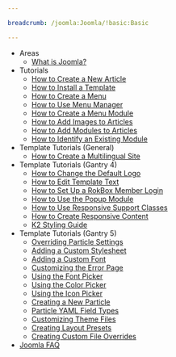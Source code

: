 ```yaml
---

breadcrumb: /joomla:Joomla/!basic:Basic

---
```


* Areas
	- [What is Joomla?](../platform/INDEX.md)
* Tutorials
	- [How to Create a New Article](how_to_create_an_article.md)
	- [How to Install a Template](../platform/templates.md#installing-a-template-using-rocketlauncher)
	- [How to Create a Menu](menu_manager.md#how-to-create-a-menu)
	- [How to Use Menu Manager](menu_manager.md#managing-your-menus)
	- [How to Create a Menu Module](menu_manager.md#creating-menu-modules)
	- [How to Add Images to Articles](adding_images.md#adding-images-to-articles)
	- [How to Add Modules to Articles](how_to_add_a_module_to_an_article.md)
	- [How to Identify an Existing Module](module_identification.md)
* Template Tutorials (General)
	- [How to Create a Multilingual Site](how_to_create_a_multilingual_site.md)
* Template Tutorials (Gantry 4)
	- [How to Change the Default Logo](how_to_edit_the_logo.md)
	- [How to Edit Template Text](how_to_edit_template_text.md)
	- [How to Set Up a RokBox Member Login](how_to_set_up_a_rokbox_member_login.md)
	- [How to Use the Popup Module](how_to_use_popup_module.md)
	- [How to Use Responsive Support Classes](responsive_support_classes.md)
	- [How to Create Responsive Content](creating_responsive_content.md)
	- [K2 Styling Guide](k2_styling_guide.md)
* Template Tutorials (Gantry 5)
	- [Overriding Particle Settings](http://docs.gantry.org/gantry5/tutorials/overriding-particle-settings)
	- [Adding a Custom Stylesheet](http://docs.gantry.org/gantry5/tutorials/adding-a-custom-stylesheet)
	- [Adding a Custom Font](http://docs.gantry.org/gantry5/tutorials/adding-a-custom-font)
	- [Customizing the Error Page](http://docs.gantry.org/gantry5/tutorials/customize-the-error-page)
	- [Using the Font Picker](http://docs.gantry.org/gantry5/tutorials/using-the-font-picker)
	- [Using the Color Picker](http://docs.gantry.org/gantry5/tutorials/using-the-color-picker)
	- [Using the Icon Picker](http://docs.gantry.org/gantry5/tutorials/using-the-icon-picker)
	- [Creating a New Particle](http://docs.gantry.org/gantry5/advanced/creating-a-new-particle)
	- [Particle YAML Field Types](http://docs.gantry.org/gantry5/advanced/particle-yaml-field-types)
	- [Customizing Theme Files](http://docs.gantry.org/gantry5/advanced/customizing-theme-files)
	- [Creating Layout Presets](http://docs.gantry.org/gantry5/advanced/creating-layout-presets)
	- [Creating Custom File Overrides](http://docs.gantry.org/gantry5/advanced/file-overrides)
* [Joomla FAQ](faq.md)
